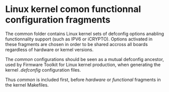 # Linux kernel comon functionnal configuration fragments

The common folder contains Linux kernel sets of defconfig options anabling functionnality support (such as IPV6 or iCRYPTO). Options activated in these fragments are chosen in order to be shared accross all boards regardless of hardware or kernel versions.

The *common* configurations should be seen as a mutual defconfig ancestor, used by Firmware Toolkit for Linux kernel production, when generating the kernel *.defconfig* configuration files.

Thus *common* is included first, before *hardware* or *functional* fragments in the kernel Makefiles.
